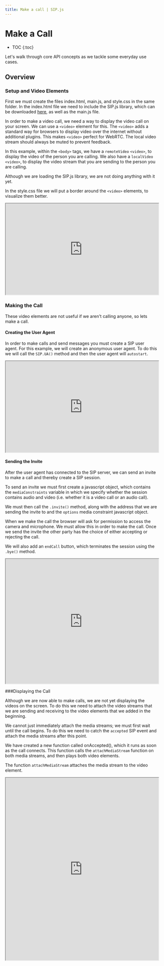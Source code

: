 ```yaml
---
title: Make a call | SIP.js
---
```


# Make a Call

* TOC
{:toc}

Let's walk through core API concepts as we tackle some everyday use cases.

## Overview

### Setup and Video Elements

First we must create the files index.html, main.js, and style.css in the same folder.  In the index.html file we need to include the SIP.js library, which can be downloaded [here](/download/), as well as the main.js file.  

In order to make a video call, we need a way to display the video call on your screen.  We can use a `<video>` element for this.  The `<video>` adds a standard way for browsers to display video over the internet without additional plugins. This makes `<video>` perfect for WebRTC. The local video stream should always be muted to prevent feedback.

In this example, within the `<body>` tags, we have a `remoteVideo` `<video>`, to display the video of the person you are calling.  We also have a `localVideo` `<video>`, to display the video stream that you are sending to the person you are calling.  

Although we are loading the SIP.js library, we are not doing anything with it yet.

In the style.css file we will put a border around the `<video>` elements, to visualize them better.

<iframe
  style="width: 100%; height: 300px"
  src="http://jsfiddle.net/mgc2e/11/embedded/html,js,css,result/">
</iframe>

### Making the Call

These video elements are not useful if we aren't calling anyone, so lets make a call.

#### Creating the User Agent

In order to make calls and send messages you must create a SIP user agent.  For this example, we will create an anonymous user agent.  To do this we will call the `SIP.UA()` method and then the user agent will `autostart`.

<iframe
  style="width: 100%; height: 300px"
  src="http://jsfiddle.net/4m7dc/12/embedded/js,html,css,result/">
</iframe>


#### Sending the Invite


After the user agent has connected to the SIP server, we can send an invite to make a call and thereby create a SIP session.

To send an invite we must first create a javascript object, which contains the `mediaConstraints` variable in which we specify whether the session contains audio and video (i.e. whether it is a video call or an audio call).  

We must then call the `.invite()` method, along with the address that we are sending the invite to and the `options` media constraint javascript object.

When we make the call the browser will ask for permission to access the camera and microphone.  We must allow this in order to make the call.  Once we send the invite the other party has the choice of either accepting or rejecting the call.  

We will also add an `endCall` button, which terminates the session using the `.bye()` method.

<iframe
  style="width: 100%; height: 410px"
  src="http://jsfiddle.net/T4Kv2/18/embedded/js,html,css,result/">
</iframe>


###Displaying the Call

Although we are now able to make calls, we are not yet displaying the videos on the screen.  To do this we need to attach the video streams that we are sending and receiving to the video elements that we added in the beginning.  

We cannot just immediately attach the media streams; we must first wait until the call begins.  To do this we need to catch the `accepted` SIP event and attach the media streams after this point.  

We have created a new function called onAccepted(), which it runs as soon as the call connects.  This function calls the `attachMediaStream` function on both media streams, and then plays both video elements.

The function `attachMediaStream` attaches the media stream to the video element.

<iframe
  style="width: 100%; height: 600px"
  src="http://jsfiddle.net/qWmG7/25/embedded/js,html,css,result/">
</iframe>







